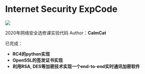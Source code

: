 # Internet Security ExpCode
![](https://img.shields.io/badge/license-Apache2.0-green)

2020年网络安全选修课实验代码
Author：**CalmCat**

已完成：

- **RC4的python实现**
- **OpenSSL的签发证书实现**
- **利用RSA, DES等加密技术实现一个end-to-end实时通讯加密软件**

